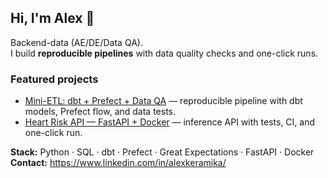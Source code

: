 ## Hi, I'm Alex 👋

Backend-data (AE/DE/Data QA).  
I build **reproducible pipelines** with data quality checks and one-click runs.

### Featured projects
- [Mini-ETL: dbt + Prefect + Data QA](https://github.com/alexkeram/mini-etl-dbt-prefect) — reproducible pipeline with dbt models, Prefect flow, and data tests.
- [Heart Risk API — FastAPI + Docker](https://github.com/alexkeram/heart-risk-fastapi-service) — inference API with tests, CI, and one-click run.

**Stack:** Python · SQL · dbt · Prefect · Great Expectations · FastAPI · Docker  
**Contact:** https://www.linkedin.com/in/alexkeramika/ 

